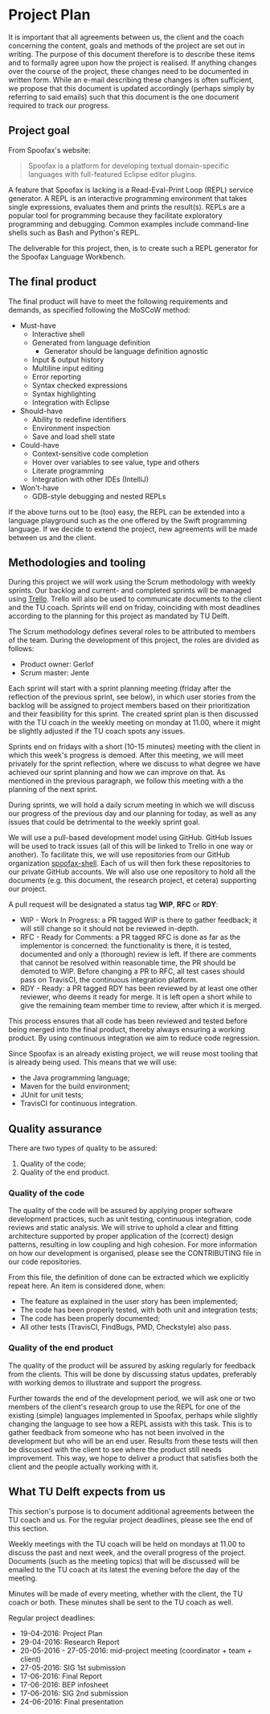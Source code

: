 # Project Plan

It is important that all agreements between us, the client and the coach
concerning the content, goals and methods of the project are set out in writing.
The purpose of this document therefore is to describe these items and to
formally agree upon how the project is realised. If anything changes over the
course of the project, these changes need to be documented in written form.
While an e-mail describing these changes is often sufficient, we propose that
this document is updated accordingly (perhaps simply by referring to said
emails) such that this document is the one document required to track our
progress.

## Project goal

From Spoofax's website:

> Spoofax is a platform for developing textual domain-specific languages with
> full-featured Eclipse editor plugins.

A feature that Spoofax is lacking is a Read-Eval-Print Loop (REPL) service
generator. A REPL is an interactive programming environment that takes single
expressions, evaluates them and prints the result(s). REPLs are a popular tool
for programming because they facilitate exploratory programming and debugging.
Common examples include command-line shells such as Bash and Python's REPL.

The deliverable for this project, then, is to create such a REPL generator for
the Spoofax Language Workbench.

## The final product

The final product will have to meet the following requirements and demands, as
specified following the MoSCoW method:

* Must-have
	* Interactive shell
	* Generated from language definition
		* Generator should be language definition agnostic
	* Input & output history
	* Multiline input editing
	* Error reporting
	* Syntax checked expressions
	* Syntax highlighting
	* Integration with Eclipse
* Should-have
	* Ability to redefine identifiers
	* Environment inspection
	* Save and load shell state
* Could-have
	* Context-sensitive code completion
	* Hover over variables to see value, type and others
	* Literate programming
	* Integration with other IDEs (IntelliJ)
* Won't-have
	* GDB-style debugging and nested REPLs

If the above turns out to be (too) easy, the REPL can be extended into a
language playground such as the one offered by the Swift programming language.
If we decide to extend the project, new agreements will be made between us and
the client.

## Methodologies and tooling

During this project we will work using the Scrum methodology with weekly
sprints. Our backlog and current- and completed sprints will be managed using
[Trello](https://trello.com/b/u2aKQ12y/bachelor-project-spoofax-repl). Trello
will also be used to communicate documents to the client and the TU coach.
Sprints will end on friday, coinciding with most deadlines according to the
planning for this project as mandated by TU Delft.

The Scrum methodology defines several roles to be attributed to members of the
team. During the development of this project, the roles are divided as follows:

* Product owner: Gerlof
* Scrum master: Jente

Each sprint will start with a sprint planning meeting (friday after the
reflection of the previous sprint, see below), in which user stories from the
backlog will be assigned to project members based on their prioritization and
their feasibility for this sprint. The created sprint plan is then discussed
with the TU coach in the weekly meeting on monday at 11.00, where it might be
slightly adjusted if the TU coach spots any issues.

Sprints end on fridays with a short (10-15 minutes) meeting with the client in
which this week's progress is demoed. After this meeting, we will meet privately
for the sprint reflection, where we discuss to what degree we have achieved our
sprint planning and how we can improve on that. As mentioned in the previous
paragraph, we follow this meeting with a the planning of the next sprint.

During sprints, we will hold a daily scrum meeting in which we will discuss our
progress of the previous day and our planning for today, as well as any issues
that could be detrimental to the weekly sprint goal.

We will use a pull-based development model using GitHub. GitHub Issues will be
used to track issues (all of this will be linked to Trello in one way or
another). To facilitate this, we will use repositories from our GitHub
organization [spoofax-shell](https://github.com/spoofax-shell). Each of us will
then fork these repositories to our private GitHub accounts. We will also use
one repository to hold all the documents (e.g. this document, the research
project, et cetera) supporting our project.

A pull request will be designated a status tag **WIP**, **RFC** or **RDY**:

* WIP - Work In Progress: a PR tagged WIP is there to gather feedback; it will
  still change so it should not be reviewed in-depth.
* RFC - Ready for Comments: a PR tagged RFC is done as far as the implementor is
  concerned: the functionality is there, it is tested, documented and only a
  (thorough) review is left. If there are comments that cannot be resolved
  within reasonable time, the PR should be demoted to WIP. Before changing a PR
  to RFC, all test cases should pass on TravisCI, the continuous integration
  platform.
* RDY - Ready: a PR tagged RDY has been reviewed by at least one other reviewer,
  who deems it ready for merge. It is left open a short while to give the
  remaining team member time to review, after which it is merged.

This process ensures that all code has been reviewed and tested before being
merged into the final product, thereby always ensuring a working product. By
using continuous integration we aim to reduce code regression.

Since Spoofax is an already existing project, we will reuse most tooling that is
already being used. This means that we will use:

* the Java programming language;
* Maven for the build environment;
* JUnit for unit tests;
* TravisCI for continuous integration.

## Quality assurance

There are two types of quality to be assured:

1. Quality of the code;
2. Quality of the end product.

### Quality of the code

The quality of the code will be assured by applying proper software development
practices, such as unit testing, continuous integration, code reviews and static
analysis. We will strive to uphold a clear and fitting architecture supported by
proper application of the (correct) design patterns, resulting in low coupling
and high cohesion. For more information on how our development is organised,
please see the CONTRIBUTING file in our code repositories.

From this file, the definition of done can be extracted which we explicitly
repeat here. An item is considered done, when:

* The feature as explained in the user story has been implemented;
* The code has been properly tested, with both unit and integration tests;
* The code has been properly documented;
* All other tests (TravisCI, FindBugs, PMD, Checkstyle) also pass.

### Quality of the end product

The quality of the product will be assured by asking regularly for feedback from
the clients. This will be done by discussing status updates, preferably with
working demos to illustrate and support the progress.

Further towards the end of the development period, we will ask one or two
members of the client's research group to use the REPL for one of the existing
(simple) languages implemented in Spoofax, perhaps while slightly changing the
language to see how a REPL assists with this task. This is to gather feedback
from someone who has not been involved in the development but who will be an end
user. Results from these tests will then be discussed with the client to see
where the product still needs improvement. This way, we hope to deliver a
product that satisfies both the client and the people actually working with it.

## What TU Delft expects from us

This section's purpose is to document additional agreements between the TU coach
and us. For the regular project deadlines, please see the end of this section.

Weekly meetings with the TU coach will be held on mondays at 11.00 to discuss
the past and next week, and the overall progress of the project. Documents
(such as the meeting topics) that will be discussed will be emailed to the TU
coach at its latest the evening before the day of the meeting.

Minutes will be made of every meeting, whether with the client, the TU coach or
both. These minutes shall be sent to the TU coach as well.

Regular project deadlines:

* 19-04-2016: Project Plan
* 29-04-2016: Research Report
* 20-05-2016 - 27-05-2016: mid-project meeting (coordinator + team + client)
* 27-05-2016: SIG 1st submission
* 17-06-2016: Final Report
* 17-06-2016: BEP infosheet
* 17-06-2016: SIG 2nd submission
* 24-06-2016: Final presentation


